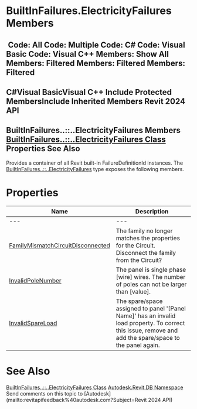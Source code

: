 # BuiltInFailures.ElectricityFailures Members

﻿
 Code: All Code: Multiple Code: C# Code: Visual Basic Code: Visual C++  Members: Show All Members: Filtered Members: Filtered Members: Filtered   
---  
C#Visual BasicVisual C++
Include Protected MembersInclude Inherited Members
Revit 2024 API  
---  
BuiltInFailures..::..ElectricityFailures Members  
[BuiltInFailures..::..ElectricityFailures Class](504b6a30-7824-5155-7e90-d4bc2a32c266.md "BuiltInFailures.ElectricityFailures Class") Properties See Also  
---  
Provides a container of all Revit built-in FailureDefinitionId instances.
The [BuiltInFailures..::..ElectricityFailures](504b6a30-7824-5155-7e90-d4bc2a32c266.md "BuiltInFailures.ElectricityFailures Class") type exposes the following members.
# Properties
| Name | Description |
| --- | --- |
| --- | --- | --- |
| [FamilyMismatchCircuitDisconnected](35ea60f0-74e3-bf4f-0c1d-ef71884330c8.md "FamilyMismatchCircuitDisconnected Property") | The family no longer matches the properties for the Circuit. Disconnect the family from the Circuit? |
| [InvalidPoleNumber](abbcd86a-9f8c-63f0-6684-497b57c16b7a.md "InvalidPoleNumber Property") | The panel is single phase [wire] wires. The number of poles can not be larger than [value]. |
| [InvalidSpareLoad](02bb5ab5-29cd-d514-059b-63c98e2298a1.md "InvalidSpareLoad Property") | The spare/space assigned to panel '[Panel Name]' has an invalid load property. To correct this issue, remove and add the spare/space to the panel again. |

# See Also
[BuiltInFailures..::..ElectricityFailures Class](504b6a30-7824-5155-7e90-d4bc2a32c266.md "BuiltInFailures.ElectricityFailures Class")
[Autodesk.Revit.DB Namespace](87546ba7-461b-c646-cbb1-2cb8f5bff8b2.md "Autodesk.Revit.DB Namespace")
Send comments on this topic to [Autodesk](mailto:revitapifeedback%40autodesk.com?Subject=Revit 2024 API)